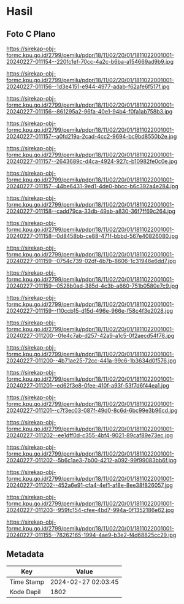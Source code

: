 # Hasil

## Foto C Plano

https://sirekap-obj-formc.kpu.go.id/2799/pemilu/pdpr/18/11/02/20/01/1811022001001-20240227-011154--220fc1ef-70cc-4a2c-b6ba-a154669ad9b9.jpg

https://sirekap-obj-formc.kpu.go.id/2799/pemilu/pdpr/18/11/02/20/01/1811022001001-20240227-011156--1d3e4151-e944-4977-adab-f62afe6f517f.jpg

https://sirekap-obj-formc.kpu.go.id/2799/pemilu/pdpr/18/11/02/20/01/1811022001001-20240227-011156--861295a2-96fa-40e1-94b4-f0fa1ab758b3.jpg

https://sirekap-obj-formc.kpu.go.id/2799/pemilu/pdpr/18/11/02/20/01/1811022001001-20240227-011157--a0fd219a-2cad-4cc2-9694-bc9bd8550b2e.jpg

https://sirekap-obj-formc.kpu.go.id/2799/pemilu/pdpr/18/11/02/20/01/1811022001001-20240227-011157--2643689c-d4ca-4924-927c-b10982fe0c0e.jpg

https://sirekap-obj-formc.kpu.go.id/2799/pemilu/pdpr/18/11/02/20/01/1811022001001-20240227-011157--44be6431-9ed1-4de0-bbcc-b6c392a4e284.jpg

https://sirekap-obj-formc.kpu.go.id/2799/pemilu/pdpr/18/11/02/20/01/1811022001001-20240227-011158--cadd79ca-33db-49ab-a830-36f7ff69c264.jpg

https://sirekap-obj-formc.kpu.go.id/2799/pemilu/pdpr/18/11/02/20/01/1811022001001-20240227-011158--0d8458bb-ce88-471f-bbbd-567e40826080.jpg

https://sirekap-obj-formc.kpu.go.id/2799/pemilu/pdpr/18/11/02/20/01/1811022001001-20240227-011159--0754c739-02df-4b7b-8606-1c31946e6dd7.jpg

https://sirekap-obj-formc.kpu.go.id/2799/pemilu/pdpr/18/11/02/20/01/1811022001001-20240227-011159--0528b0ad-385d-4c3b-a660-751b0580e7c9.jpg

https://sirekap-obj-formc.kpu.go.id/2799/pemilu/pdpr/18/11/02/20/01/1811022001001-20240227-011159--f10ccb15-d15d-496e-966e-f58c4f3e2028.jpg

https://sirekap-obj-formc.kpu.go.id/2799/pemilu/pdpr/18/11/02/20/01/1811022001001-20240227-011200--0fe4c7ab-d257-42a9-a1c5-0f2aecd54f78.jpg

https://sirekap-obj-formc.kpu.go.id/2799/pemilu/pdpr/18/11/02/20/01/1811022001001-20240227-011200--4b71ae25-72cc-441a-99c6-1b3634d0f576.jpg

https://sirekap-obj-formc.kpu.go.id/2799/pemilu/pdpr/18/11/02/20/01/1811022001001-20240227-011201--ed62f3e8-0fee-410f-a93f-53f7d6f44ea1.jpg

https://sirekap-obj-formc.kpu.go.id/2799/pemilu/pdpr/18/11/02/20/01/1811022001001-20240227-011201--c7f3ec03-087f-49d0-8c6d-6bc99e3b96cd.jpg

https://sirekap-obj-formc.kpu.go.id/2799/pemilu/pdpr/18/11/02/20/01/1811022001001-20240227-011202--ee1dff0d-c355-4bf4-9021-89caf89e73ec.jpg

https://sirekap-obj-formc.kpu.go.id/2799/pemilu/pdpr/18/11/02/20/01/1811022001001-20240227-011202--5b6c1ae3-7b00-4212-a092-99f99083bb6f.jpg

https://sirekap-obj-formc.kpu.go.id/2799/pemilu/pdpr/18/11/02/20/01/1811022001001-20240227-011202--452a6e91-cfa4-4ef1-af8e-8ee38f826057.jpg

https://sirekap-obj-formc.kpu.go.id/2799/pemilu/pdpr/18/11/02/20/01/1811022001001-20240227-011203--959fc154-cfee-4bd7-994a-0f1352186e62.jpg

https://sirekap-obj-formc.kpu.go.id/2799/pemilu/pdpr/18/11/02/20/01/1811022001001-20240227-011155--78262165-1994-4ae9-b3e2-f4d68825cc29.jpg


## Metadata

| Key        | Value               |
| ---------- | ------------------- |
| Time Stamp | 2024-02-27 02:03:45 |
| Kode Dapil | 1802                |



